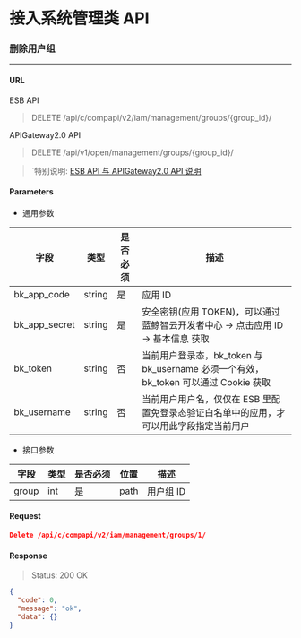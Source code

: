 # 接入系统管理类 API
### 删除用户组

-------

#### URL

ESB API

> DELETE /api/c/compapi/v2/iam/management/groups/{group_id}/

APIGateway2.0 API

> DELETE /api/v1/open/management/groups/{group_id}/

> `特别说明: [ESB API 与 APIGateway2.0 API 说明](../01-Overview/01-BackendAPIvsESBAPI.md)


#### Parameters

* 通用参数

| 字段 |  类型 |是否必须  | 描述  |
|--------|--------|--------|--------|
|bk_app_code|string|是|应用 ID|
|bk_app_secret|string|是|安全密钥(应用 TOKEN)，可以通过 蓝鲸智云开发者中心 -> 点击应用 ID -> 基本信息 获取|
|bk_token|string|否|当前用户登录态，bk_token 与 bk_username 必须一个有效，bk_token 可以通过 Cookie 获取|
|bk_username|string|否|当前用户用户名，仅仅在 ESB 里配置免登录态验证白名单中的应用，才可以用此字段指定当前用户|

* 接口参数

| 字段 |  类型 |是否必须  | 位置 |描述  |
|--------|--------|--------|--------|--------|
| group | int | 是 | path | 用户组 ID |

#### Request
```json
Delete /api/c/compapi/v2/iam/management/groups/1/
```

#### Response

> Status: 200 OK

```json
{
  "code": 0,
  "message": "ok",
  "data": {}
}
```
